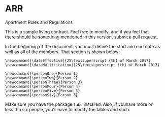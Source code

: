 # ARR
Apartment Rules and Regulations

This is a sample living contract. Feel free to modify, and if you feel that there should be something mentioned in this version, submit a pull request.

In the beginning of the document, you must define the start and end date as well as all of the members. That section is shown below:

```Tex
\newcommand{\dateEffective}{25\textsuperscript {th} of March 2017}
\newcommand{\dateNullification}{25\textsuperscript {th} of March 2017}

\newcommand{\personOne}{Person 1}
\newcommand{\personTwo}{Person 2}
\newcommand{\personThree}{Person 3}
\newcommand{\personFour}{Person 4}
\newcommand{\personFive}{Person 5}
\newcommand{\personSix}{Person 6}
```

Make sure you have the package ```tabu``` installed. Also, if youhave more or less thn six people, you'll have to modify the tables and such.
